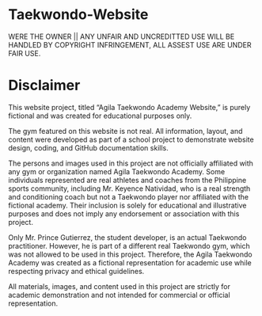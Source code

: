 # Taekwondo-Website
WERE THE OWNER || ANY UNFAIR AND UNCREDITTED USE WILL BE HANDLED BY COPYRIGHT INFRINGEMENT, ALL ASSEST USE ARE UNDER FAIR USE.

# Disclaimer
This website project, titled “Agila Taekwondo Academy Website,” is purely fictional and was created for educational purposes only.

The gym featured on this website is not real. All information, layout, and content were developed as part of a school project to demonstrate website design, coding, and GitHub documentation skills.

The persons and images used in this project are not officially affiliated with any gym or organization named Agila Taekwondo Academy. Some individuals represented are real athletes and coaches from the Philippine sports community, including Mr. Keyence Natividad, who is a real strength and conditioning coach but not a Taekwondo player nor affiliated with the fictional academy. Their inclusion is solely for educational and illustrative purposes and does not imply any endorsement or association with this project.

Only Mr. Prince Gutierrez, the student developer, is an actual Taekwondo practitioner. However, he is part of a different real Taekwondo gym, which was not allowed to be used in this project. Therefore, the Agila Taekwondo Academy was created as a fictional representation for academic use while respecting privacy and ethical guidelines. 

All materials, images, and content used in this project are strictly for academic demonstration and not intended for commercial or official representation.
